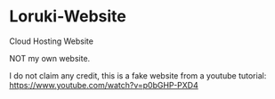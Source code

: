 # Loruki-Website
Cloud Hosting Website

NOT my own website.

I do not claim any credit, this is a fake website from a youtube tutorial: https://www.youtube.com/watch?v=p0bGHP-PXD4
